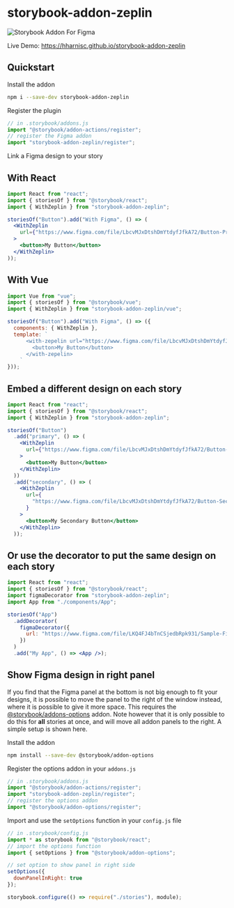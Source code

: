# storybook-addon-zeplin

![Storybook Addon For Figma](https://raw.githubusercontent.com/hharnisc/storybook-addon-zeplin/master/storybook-addon-zeplin.gif)

Live Demo: https://hharnisc.github.io/storybook-addon-zeplin

## Quickstart

Install the addon

```sh
npm i --save-dev storybook-addon-zeplin
```

Register the plugin

```jsx
// in .storybook/addons.js
import "@storybook/addon-actions/register";
// register the Figma addon
import "storybook-addon-zeplin/register";
```

Link a Figma design to your story

## With React

```jsx
import React from "react";
import { storiesOf } from "@storybook/react";
import { WithZeplin } from "storybook-addon-zeplin";

storiesOf("Button").add("With Figma", () => (
  <WithZeplin
    url={"https://www.figma.com/file/LbcvMJxDtshDmYtdyfJfkA72/Button-Primary"}
  >
    <button>My Button</button>
  </WithZeplin>
));
```

## With Vue

```jsx
import Vue from "vue";
import { storiesOf } from "@storybook/vue";
import { WithZeplin } from "storybook-addon-zeplin/vue";

storiesOf("Button").add("With Figma", () => ({
  components: { WithZeplin },
  template: `
      <with-zepelin url="https://www.figma.com/file/LbcvMJxDtshDmYtdyfJfkA72/Button-Primary">
        <button>My Button</button>
      </with-zepelin>
    `
}));
```

## Embed a different design on each story

```jsx
import React from "react";
import { storiesOf } from "@storybook/react";
import { WithZeplin } from "storybook-addon-zeplin";

storiesOf("Button")
  .add("primary", () => (
    <WithZeplin
      url={"https://www.figma.com/file/LbcvMJxDtshDmYtdyfJfkA72/Button-Primary"}
    >
      <button>My Button</button>
    </WithZeplin>
  ))
  .add("secondary", () => (
    <WithZeplin
      url={
        "https://www.figma.com/file/LbcvMJxDtshDmYtdyfJfkA72/Button-Secondary"
      }
    >
      <button>My Secondary Button</button>
    </WithZeplin>
  ));
```

## Or use the decorator to put the same design on each story

```jsx
import React from "react";
import { storiesOf } from "@storybook/react";
import figmaDecorator from "storybook-addon-zeplin";
import App from "./components/App";

storiesOf("App")
  .addDecorator(
    figmaDecorator({
      url: "https://www.figma.com/file/LKQ4FJ4bTnCSjedbRpk931/Sample-File"
    })
  )
  .add("My App", () => <App />);
```

## Show Figma design in right panel

If you find that the Figma panel at the bottom is not big enough to fit your designs, it is possible to move the panel to the right of the window instead, where it is possible to give it more space. This requires the [@storybook/addons-options](https://github.com/storybooks/storybook/tree/master/addons/options) addon. Note however that it is only possible to do this for **all** stories at once, and will move all addon panels to the right. A simple setup is shown here.

Install the addon

```sh
npm install --save-dev @storybook/addon-options
```

Register the options addon in your `addons.js`

```jsx
// in .storybook/addons.js
import "@storybook/addon-actions/register";
import "storybook-addon-zeplin/register";
// register the options addon
import "@storybook/addon-options/register";
```

Import and use the `setOptions` function in your `config.js` file

```jsx
// in .storybook/config.js
import * as storybook from "@storybook/react";
// import the options function
import { setOptions } from "@storybook/addon-options";

// set option to show panel in right side
setOptions({
  downPanelInRight: true
});

storybook.configure(() => require("./stories"), module);
```
